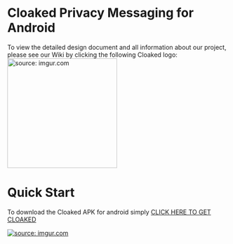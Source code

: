 # Cloaked Privacy Messaging for Android
To view the detailed design document and all information about our project, please see our Wiki by clicking the following Cloaked logo:
[<img src="https://i.imgur.com/3KkVkQ6.png" title="source: imgur.com" height =250/>](https://github.com/kbarry91/CloakedApp/wiki) 

# Quick Start
To download the Cloaked APK for android simply [CLICK HERE TO GET CLOAKED](https://github.com/kbarry91/CloakedApp/raw/master/Cloaked.apk)

<a href="https://imgur.com/0cLiuM6"><img src="https://i.imgur.com/0cLiuM6.jpg" title="source: imgur.com" /></a>



